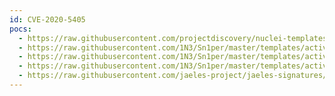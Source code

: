 ```yaml
---
id: CVE-2020-5405
pocs:
  - https://raw.githubusercontent.com/projectdiscovery/nuclei-templates/master/cves/CVE-2020-5405.yaml
  - https://raw.githubusercontent.com/1N3/Sn1per/master/templates/active/CVE-2020-5405_-_Spring_Directory_Traversal_1.sh
  - https://raw.githubusercontent.com/1N3/Sn1per/master/templates/active/CVE-2020-5405_-_Spring_Directory_Traversal_2.sh
  - https://raw.githubusercontent.com/1N3/Sn1per/master/templates/active/CVE-2020-5405_-_Spring_Directory_Traversal_3.sh
  - https://raw.githubusercontent.com/jaeles-project/jaeles-signatures/master/cves/spring-cloud-path-traversal-cve-2020-5405.yaml
---
```


